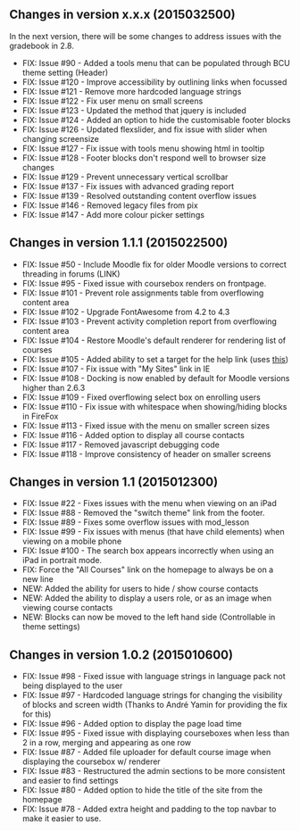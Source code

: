 Changes in version x.x.x (2015032500)
-------------------------------------
In the next version, there will be some changes to address issues with the gradebook in 2.8.

- FIX: Issue #90 - Added a tools menu that can be populated through BCU theme setting (Header)
- FIX: Issue #120 - Improve accessibility by outlining links when focussed
- FIX: Issue #121 - Remove more hardcoded language strings
- FIX: Issue #122 - Fix user menu on small screens
- FIX: Issue #123 - Updated the method that jquery is included
- FIX: Issue #124 - Added an option to hide the customisable footer blocks
- FIX: Issue #126 - Updated flexslider, and fix issue with slider when changing screensize
- FIX: Issue #127 - Fix issue with tools menu showing html in tooltip
- FIX: Issue #128 - Footer blocks don't respond well to browser size changes
- FIX: Issue #129 - Prevent unnecessary vertical scrollbar 
- FIX: Issue #137 - Fix issues with advanced grading report
- FIX: Issue #139 - Resolved outstanding content overflow issues
- FIX: Issue #146 - Removed legacy files from pix
- FIX: Issue #147 - Add more colour picker settings

Changes in version 1.1.1 (2015022500)
-------------------------------------
- FIX: Issue #50 - Include Moodle fix for older Moodle versions to correct threading in forums (LINK)
- FIX: Issue #95 - Fixed issue with coursebox renders on frontpage.
- FIX: Issue #101 - Prevent role assignments table from overflowing content area
- FIX: Issue #102 - Upgrade FontAwesome from 4.2 to 4.3
- FIX: Issue #103 - Prevent activity completion report from overflowing content area
- FIX: Issue #104 - Restore Moodle's default renderer for rendering list of courses
- FIX: Issue #105 - Added ability to set a target for the help link (uses [this](https://tracker.moodle.org/browse/MDL-35420))
- FIX: Issue #107 - Fix issue with "My Sites" link in IE
- FIX: Issue #108 - Docking is now enabled by default for Moodle versions higher than 2.6.3
- FIX: Issue #109 - Fixed overflowing select box on enrolling users
- FIX: Issue #110 - Fix issue with whitespace when showing/hiding blocks in FireFox
- FIX: Issue #113 - Fixed issue with the menu on smaller screen sizes
- FIX: Issue #116 - Added option to display all course contacts
- FIX: Issue #117 - Removed javascript debugging code
- FIX: Issue #118 - Improve consistency of header on smaller screens


Changes in version 1.1 (2015012300)
-------------------------------------
- FIX: Issue #22 - Fixes issues with the menu when viewing on an iPad
- FIX: Issue #88 - Removed the "switch theme" link from the footer.
- FIX: Issue #89 - Fixes some overflow issues with mod_lesson
- FIX: Issue #99 - Fix issues with menus (that have child elements) when viewing on a mobile phone
- FIX: Issue #100 - The search box appears incorrectly when using an iPad in portrait mode.
- FIX: Force the "All Courses" link on the homepage to always be on a new line
- NEW: Added the ability for users to hide / show course contacts
- NEW: Added the ability to display a users role, or as an image when viewing course contacts
- NEW: Blocks can now be moved to the left hand side (Controllable in theme settings)

Changes in version 1.0.2 (2015010600)
-------------------------------------
- FIX: Issue #98 - Fixed issue with language strings in language pack not being displayed to the user
- FIX: Issue #97 - Hardcoded language strings for changing the visibility of blocks and screen width (Thanks to André Yamin for providing the fix for this)
- FIX: Issue #96 - Added option to display the page load time
- FIX: Issue #95 - Fixed issue with displaying courseboxes when less than 2 in a row, merging and appearing as one row
- FIX: Issue #87 - Added file uploader for default course image when displaying the coursebox w/ renderer
- FIX: Issue #83 - Restructured the admin sections to be more consistent and easier to find settings
- FIX: Issue #80  - Added option to hide the title of the site from the homepage
- FIX: Issue #78 - Added extra height and padding to the top navbar to make it easier to use.